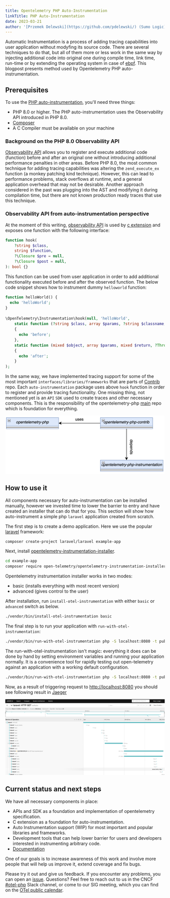 ```yaml
---
title: Opentelemetry PHP Auto-Instrumentation
linkTitle: PHP Auto-Instrumentation
date: 2023-03-21
author: '[Przemek Delewski](https://github.com/pdelewski/) (Sumo Logic)'
---
```


Automatic Instrumentation is a process of adding tracing capabilities into user
application without modyfing its source code. There are several techniques to do
that, but all of them more or less work in the same way by injecting additional
code into original one during compile time, link time, run-time or by extending
the operating system in case of [ebpf](https://ebpf.io/). This blogpost presents
method used by Opentelemetry PHP auto-instrumentation.

## Prerequisites

To use the
[PHP auto-instrumentation](https://github.com/open-telemetry/opentelemetry-php-instrumentation),
you'll need three things:

- PHP 8.0 or higher. The PHP auto-instrumentation uses the Observability API
  introduced in PHP 8.0.
- [Composer](https://getcomposer.org/download/)
- A C Compiler must be available on your machine

### Background on the PHP 8.0 Observability API

[Observability API](https://www.datadoghq.com/blog/engineering/php-8-observability-baked-right-in/)
allows you to register and execute additional code (function) before and after
an original one without introducing additional performance penalties in other
areas. Before PHP 8.0, the most common technique for adding tracing capabilities
was altering the `zend_execute_ex` function (a monkey patching kind technique).
However, this can lead to performance problems, stack overflows at runtime, and
a general application overhead that may not be desirable. Another approach
considered in the past was plugging into the AST and modifying it during
compilation time, but there are not known production ready traces that use this
technique.

### Observability API from auto-instrumentation perspective

At the moment of this writing,
[observability API](https://github.com/php/php-src/blob/PHP-8.0/Zend/zend_observer.h)
is used by
[c extension](https://github.com/open-telemetry/opentelemetry-php-instrumentation)
and exposes one function with the following interface:

```php
function hook(
    ?string $class,
    string $function,
    ?\Closure $pre = null,
    ?\Closure $post = null,
): bool {}
```

This function can be used from user application in order to add additional
functionality executed before and after the observed function. The below code
snippet shows how to instrument dummy `helloworld` function:

```php
function helloWorld() {
  echo 'helloWorld';
}

\OpenTelemetry\Instrumentation\hook(null, 'helloWorld',
    static function (?string $class, array $params, ?string $classname, string $functionname, ?string $filename, ?int $lineno)
    {
      echo 'before';
    },
    static function (mixed $object, array $params, mixed $return, ?Throwable $exception)
    {
      echo 'after';
    }
);
```

In the same way, we have implemented tracing support for some of the most
important `interfaces/libraries/frameworks` that are parts of
[Contrib](https://github.com/open-telemetry/opentelemetry-php-contrib/tree/main/src/Instrumentation)
repo. Each `auto-instrumentation` package uses above `hook` function in order to
register and provide tracing functionality. One missing thing, not mentioned yet
is an `API` `SDK` used to create traces and other necessary components. This is
the responsibility of the opentelemetry-php
[main](https://github.com/open-telemetry/opentelemetry-php) repo which is
foundation for everything.

![php-rel](php-rel.png)

## How to use it

All components necessary for auto-instrumentation can be installed manually,
however we invested time to lower the barrier to entry and have created an
installer that can do that for you. This section will show how auto-instrument a
simple php `laravel` application created from scratch.

The first step is to create a demo application. Here we use the popular
[laravel](https://laravel.com/docs/10.x/installation) framework:

```sh
composer create-project laravel/laravel example-app
```

Next, install
[opentelemetry-instrumentation-installer](https://packagist.org/packages/open-telemetry/opentelemetry-instrumentation-installer).

```sh
cd example-app
composer require open-telemetry/opentelemetry-instrumentation-installer
```

Opentelemetry instrumentation installer works in two modes:

- basic (installs everything with most recent version)
- advanced (gives control to the user)

After installation, run `install-otel-instrumentation` with either `basic` or
`advanced` switch as below.

```sh
./vendor/bin/install-otel-instrumentation basic
```

The final step is to run your application with `run-with-otel-instrumentation`:

```sh
./vendor/bin/run-with-otel-instrumentation php -S localhost:8080 -t public public/index.php
```

The run-with-otel-instrumentation isn't magic: everything it does can be done by
hand by setting environment variables and running your application normally. It
is a convenience tool for rapidly testing out open-telemetry against an
application with a working default configuration.

```sh
./vendor/bin/run-with-otel-instrumentation php -S localhost:8080 -t public public/index.php
```

Now, as a result of triggering request to <http://localhost:8080> you should see
following result in
[Jaeger](https://www.jaegertracing.io/docs/1.42/getting-started/)

![laravel-auto](laravel-auto.png)

## Current status and next steps

We have all necessary components in place:

- APIs and SDK as a foundation and implementation of opentelemetry
  specification.
- C extension as a foundation for auto-instrumentation.
- Auto Instrumentation support (WIP) for most important and popular libraries
  and frameworks.
- Development tools that can help lower barrier for users and developers
  interested in instrumenting arbitrary code.
- [Documentation](/docs/instrumentation/php/automatic/)

One of our goals is to increase awareness of this work and involve more people
that will help us improve it, extend coverage and fix bugs.

Please try it out and give us feedback. If you encounter any problems, you can
open an
[issue](https://github.com/open-telemetry/opentelemetry-php/issues/new/choose).
Questions? Feel free to reach out to us in the CNCF
[#otel-php](https://cloud-native.slack.com/archives/C01NFPCV44V) Slack channel,
or come to our SIG meeting, which you can find on the
[OTel public calendar](https://calendar.google.com/calendar/embed?src=google.com_b79e3e90j7bbsa2n2p5an5lf60%40group.calendar.google.com).
